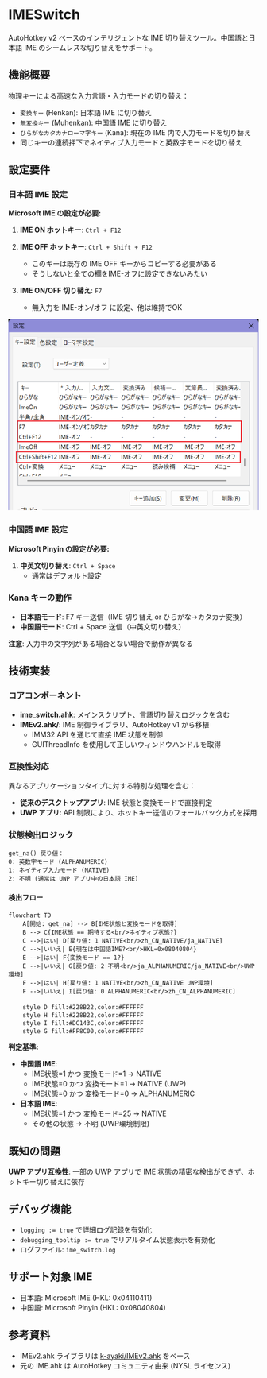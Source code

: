 # IMESwitch

AutoHotkey v2 ベースのインテリジェントな IME 切り替えツール。中国語と日本語 IME のシームレスな切り替えをサポート。

## 機能概要

物理キーによる高速な入力言語・入力モードの切り替え：
- `変換キー` (Henkan): 日本語 IME に切り替え
- `無変換キー` (Muhenkan): 中国語 IME に切り替え
- `ひらがなカタカナローマ字キー` (Kana): 現在の IME 内で入力モードを切り替え
- 同じキーの連続押下でネイティブ入力モードと英数字モードを切り替え

## 設定要件

### 日本語 IME 設定

**Microsoft IME の設定が必要:**

1. **IME ON ホットキー**: `Ctrl + F12`

2. **IME OFF ホットキー**: `Ctrl + Shift + F12`  
   - このキーは既存の IME OFF キーからコピーする必要がある
   - そうしないと全ての欄をIME-オフに設定できないみたい

3. **IME ON/OFF 切り替え**: `F7`
   - 無入力を IME-オン/オフ に設定、他は維持でOK

![alt text](image.png)

### 中国語 IME 設定

**Microsoft Pinyin の設定が必要:**

1. **中英文切り替え**: `Ctrl + Space`
   - 通常はデフォルト設定

### Kana キーの動作

- **日本語モード**: F7 キー送信（IME 切り替え or ひらがな→カタカナ変換）
- **中国語モード**: Ctrl + Space 送信（中英文切り替え）

**注意**: 入力中の文字列がある場合とない場合で動作が異なる

## 技術実装

### コアコンポーネント

- **ime_switch.ahk**: メインスクリプト、言語切り替えロジックを含む
- **IMEv2.ahk/**: IME 制御ライブラリ、AutoHotkey v1 から移植
  - IMM32 API を通じて直接 IME 状態を制御
  - GUIThreadInfo を使用して正しいウィンドウハンドルを取得

### 互換性対応

異なるアプリケーションタイプに対する特別な処理を含む：
- **従来のデスクトップアプリ**: IME 状態と変換モードで直接判定
- **UWP アプリ**: API 制限により、ホットキー送信のフォールバック方式を採用

### 状態検出ロジック

```
get_na() 戻り値：
0: 英数字モード (ALPHANUMERIC)  
1: ネイティブ入力モード (NATIVE)
2: 不明 (通常は UWP アプリ中の日本語 IME)
```

#### 検出フロー

```mermaid
flowchart TD
    A[開始: get_na] --> B[IME状態と変換モードを取得]
    B --> C{IME状態 == 期待する<br/>ネイティブ状態?}
    C -->|はい| D[戻り値: 1 NATIVE<br/>zh_CN_NATIVE/ja_NATIVE]
    C -->|いいえ| E{現在は中国語IME?<br/>HKL=0x08040804}
    E -->|はい| F{変換モード == 1?}
    E -->|いいえ| G[戻り値: 2 不明<br/>ja_ALPHANUMERIC/ja_NATIVE<br/>UWP環境]
    F -->|はい| H[戻り値: 1 NATIVE<br/>zh_CN_NATIVE UWP環境]
    F -->|いいえ| I[戻り値: 0 ALPHANUMERIC<br/>zh_CN_ALPHANUMERIC]
    
    style D fill:#228B22,color:#FFFFFF
    style H fill:#228B22,color:#FFFFFF
    style I fill:#DC143C,color:#FFFFFF
    style G fill:#FF8C00,color:#FFFFFF
```

**判定基準:**
- **中国語 IME**: 
  - IME状態=1 かつ 変換モード=1 → NATIVE
  - IME状態=0 かつ 変換モード=1 → NATIVE (UWP)
  - IME状態=0 かつ 変換モード=0 → ALPHANUMERIC
- **日本語 IME**: 
  - IME状態=1 かつ 変換モード=25 → NATIVE
  - その他の状態 → 不明 (UWP環境制限)

## 既知の問題

**UWP アプリ互換性**: 一部の UWP アプリで IME 状態の精密な検出ができず、ホットキー切り替えに依存

## デバッグ機能

- `logging := true` で詳細ログ記録を有効化
- `debugging_tooltip := true` でリアルタイム状態表示を有効化
- ログファイル: `ime_switch.log`

## サポート対象 IME

- 日本語: Microsoft IME (HKL: 0x04110411)
- 中国語: Microsoft Pinyin (HKL: 0x08040804)

## 参考資料

- IMEv2.ahk ライブラリは [k-ayaki/IMEv2.ahk](https://github.com/k-ayaki/IMEv2.ahk) をベース
- 元の IME.ahk は AutoHotkey コミュニティ由来 (NYSL ライセンス)
